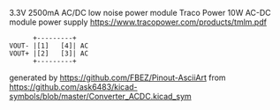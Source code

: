 3.3V 2500mA AC/DC low noise power module
Traco Power 10W AC-DC module power supply
https://www.tracopower.com/products/tmlm.pdf


	      +---------+
	VOUT- |[1]   [4]| AC
	VOUT+ |[2]   [3]| AC
	      +---------+


generated by https://github.com/FBEZ/Pinout-AsciiArt from https://github.com/ask6483/kicad-symbols/blob/master/Converter_ACDC.kicad_sym